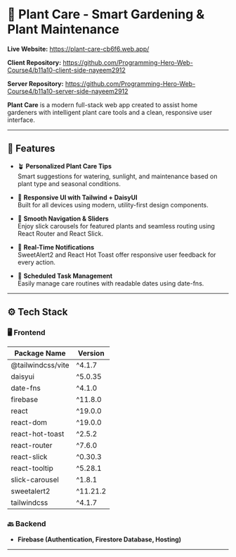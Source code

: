# 🌿 Plant Care - Smart Gardening & Plant Maintenance

**Live Website:**
 https://plant-care-cb6f6.web.app/

**Client Repository:**
https://github.com/Programming-Hero-Web-Course4/b11a10-client-side-nayeem2912

**Server Repository:** 
https://github.com/Programming-Hero-Web-Course4/b11a10-server-side-nayeem2912

**Plant Care** is a modern full-stack web app created to assist home gardeners with intelligent plant care tools and a clean, responsive user interface.

---

## 🌟 Features

- 🪴 **Personalized Plant Care Tips**  
  Smart suggestions for watering, sunlight, and maintenance based on plant type and seasonal conditions.


- 📱 **Responsive UI with Tailwind + DaisyUI**  
  Built for all devices using modern, utility-first design components.

- 🧭 **Smooth Navigation & Sliders**  
  Enjoy slick carousels for featured plants and seamless routing using React Router and React Slick.

- 🔔 **Real-Time Notifications**  
  SweetAlert2 and React Hot Toast offer responsive user feedback for every action.

- 📅 **Scheduled Task Management**  
  Easily manage care routines with readable dates using date-fns.

---

## ⚙️ Tech Stack

### 🖥 Frontend
| Package Name      | Version  |
| ----------------- | -------- |
| @tailwindcss/vite | ^4.1.7   |
| daisyui           | ^5.0.35  |
| date-fns          | ^4.1.0   |
| firebase          | ^11.8.0  |
| react             | ^19.0.0  |
| react-dom         | ^19.0.0  |
| react-hot-toast   | ^2.5.2   |
| react-router      | ^7.6.0   |
| react-slick       | ^0.30.3  |
| react-tooltip     | ^5.28.1  |
| slick-carousel    | ^1.8.1   |
| sweetalert2       | ^11.21.2 |
| tailwindcss       | ^4.1.7   |


### 🔙 Backend
- **Firebase (Authentication, Firestore Database, Hosting)**

---



